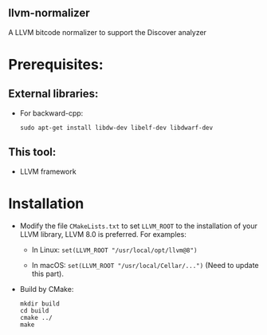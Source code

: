 llvm-normalizer
--------------------------------

A LLVM bitcode normalizer to support the Discover analyzer

# Prerequisites:

## External libraries:

- For backward-cpp:

  ```
  sudo apt-get install libdw-dev libelf-dev libdwarf-dev
  ```

## This tool:

- LLVM framework


# Installation

- Modify the file `CMakeLists.txt` to set `LLVM_ROOT` to the installation of
  your LLVM library, LLVM 8.0 is preferred. For examples:

  + In Linux: `set(LLVM_ROOT "/usr/local/opt/llvm@8")`

  + In macOS: `set(LLVM_ROOT "/usr/local/Cellar/...")` (Need to update this
    part).

- Build by CMake:

  ```
  mkdir build
  cd build
  cmake ../
  make
  ```
